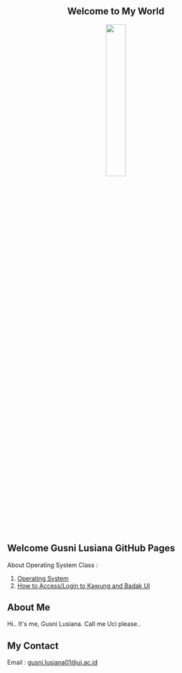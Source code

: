 <center> <h2> Welcome to My World </h2> </center>
  
<div align="center"> <img src="https://media.giphy.com/media/osjgQPWRx3cac/giphy.gif" width="30%"> </div>


## Welcome Gusni Lusiana GitHub Pages
About Operating System Class :
1. [Operating System](https://os.vlsm.org/)
2. [How to Access/Login to Kawung and Badak UI](URLs.md)

## About Me
Hi.. It's me, Gusni Lusiana. Call me Uci please..

## My Contact
Email : [gusni.lusiana01@ui.ac.id](mailto:gusni.lusiana01@ui.ac.id)
